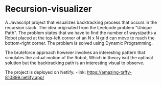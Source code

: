 # Recursion-visualizer
A Javascript project that visualizes backtracking process that occurs in the  recursion stack.
The idea originated from the Leetcode problem "Unique Path".
The problem states that we have to find the number of ways/paths a Robot placed at the top-left corner of an N x N grid can move to reach the bottom-right corner.
The problem is solved using Dynamic Programming. 

The bruteforce approach however involves an interesting pattern that simulates the actual motion of the Robot, Which in theory isnt the optimal solution but the backtracking path is an interesting visual to observe.

The project is deployed on Netlify.
-link: https://amazing-taffy-810899.netlify.app/
